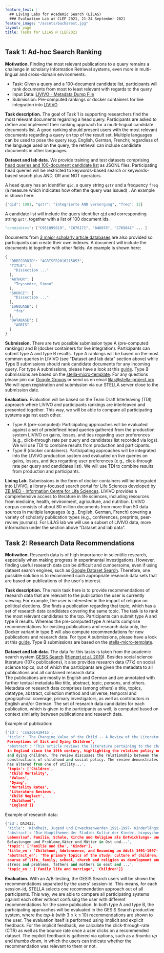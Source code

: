 ```yaml
---
feature_text: |
  ## Living Labs for Academic Search (LiLAS)
  ### Evaluation Lab at CLEF 2021, 21-24 September 2021
feature_image: "/assets/bucharest.jpg"
layout: page
title: Tasks for LiLAS @ CLEF2021
---
```


## Task 1: Ad-hoc Search Ranking

__Motivation.__ Finding the most relevant publications to a query remains a challenge in scholarly Information Retrieval systems, even more in multi-lingual and cross-domain environments.

* Task: Given a query and a 100-document candidate list, participants will rank  documents from most to least relevant with regards to the query
* Input Data: [LIVIVO - Metadata Dump File](https://th-koeln.sciebo.de/s/OBm0NLEwz1RYl9N?path=%2Flivivo)
* Submission: Pre-computed rankings or docker containers for live integration into [LIVIVO](https://livivo.de)

__Task description.__ The goal of Task 1 is supporting researchers find the most relevant documents regarding a head query. Participants are asked to define and implement their ranking approach for a multi-lingual candidate documents list. A good ranking should present users with the most relevant documents regarding a query on top of the result set. Multiple languages can be used to pose the query (e.g. English, German, French); regardless of the language used on the query, the retrieval can include candidate documents in other languages. 

__Dataset and lab data.__ We provide training and test datasets comprising [head queries and 100-document candidate list](https://th-koeln.sciebo.de/s/OBm0NLEwz1RYl9N?path=%2Flivivo%2Fcandidates) as JSONL files. Participating head queries will be restricted to keywords-based search or keywords-based search plus AND, OR and NOT operators. 

A head query has an identifier ```qid```, a query string ```qstr``` and a frequency ```freq``` (a measure which indicates how often the query was issued) . An example is shown here:
```python
{"qid": 1001, "qstr": "integrierte AND versorgung", "freq": 12}
```

A candidate list will include the query identifier ```qid``` and corresponding string ```qstr```, together with a list of 100 document ids.
```python
"candidates": ["C951899619", "C676171", "848078", "C765841" ... ]
```
Documents from [3 major scholarly article databases](https://th-koeln.sciebo.de/s/OBm0NLEwz1RYl9N?path=%2Flivivo%2Fdocuments) are also provided so participants can create their own indexes. A document will include the documents id together with other fields. An example is shown here:
```python
{
  "DBRECORDID": "AGRISFR2016215853",
  "TITLE": [
    "Dissection ..."
  ],
  "AUTHOR": [
    "Teyssèdre, Simon"
  ],
  "SOURCE": [
    "Dissection ..."
  ],
  "LANGUAGE": [
    "fra"
  ],
  "DATABASE": [
    "AGRIS"
  ]
}
``` 
__Submission.__ There are two possible submission type A (pre-computed rankings) and B (docker containers for live integration). Participants can submit type A and type B results. Type A rankings will be based on the most common queries in LIVIVO (see "Dataset and lab data" section above) while Type B submissions should rank candidate documents for any incoming query. 
For type A submissions, please have a look at this [guide](https://github.com/stella-project/stella-micro-template-precom/blob/master/README.md). Type B submissions are based on the [stella-micro-template](https://github.com/stella-project/stella-micro-template). 
For any questions please join our [Google Groups](https://groups.google.com/forum/#!forum/clef-lilas) or send us en email [lilas@stella-project.org](mailto:lilas@stella-project.org)
We will open registration and submission via our STELLA server close to the submission date.

__Evaluation.__ Evaluation will be based on the Team Draft Interleaving (TDI) approach where LIVIVO and participants rankings are interleaved and presented together. This way, we will be able to compare all participating systems against each other.
* Type A (pre-computed): Participating approaches will be evaluated against a set of predefined head queries gathered from the production system LIVIVO on gains, losses, and ties regarding user preferences (e.g., click-through rate per query and candidates list recorded via logs). We will use TDI to combine results from production and participants.
* Type B (docker containers). Participating approaches will be integrated into the LIVIVO production system and evaluated on live queries on gains, losses, and ties regarding user preferences (e.g., click-through rate per query and candidates list). We will use TDI to combine results from production and participants.

__Living Lab.__ Submissions in the form of docker containers will be integrated into [LIVIVO](https://livivo.de), a library-focused search portal for Life Sciences developed by [ZB MED - Information Centre for Life Sciences](https://zbmed.de). LIVIVO provides a comprehensive access to literature in life sciences, including resources from medicine, health, environment, agriculture, and nutrition. LIVIVO corpus consists of about 80 million documents from more than 50 data sources in multiple languages (e.g., English, German, French) covering a variety of  scholarly publication types (e.g., conferences, preprints, peer-review journals). For LiLAS lab we will use a subset of LIVIVO data, more information under the section above "Dataset and lab data".

## Task 2: Research Data Recommendations

__Motivation.__ Research data is of high importance in scientific research, especially when making progress in experimental investigations. 
However, finding useful research data can be difficult and cumbersome, even if using dataset search engines, such as [Google Dataset Search](https://datasetsearch.research.google.com/). Therefore, one possible solution is to recommend such appropriate research data sets that are based on publications of the user's interest.  

__Task description.__ The main task here is to provide recommendations of research data that are relevant to the publication the user is currently viewing. 
For example, the user is interested in the impact of religion on political elections. She finds a publication regarding that topic, which has a set of research data candidates covering the same topic. The task is to rank the most relevant candidates to the top. Participants can submit type A and type B results. 
Whereas the pre-computed type A results comprise recommendations for existing publications and research data only, the Docker variant in type B will also compute recommendations for new publications and research data. For type A submissions, please have a look at this [guide](https://github.com/stella-project/stella-micro-template-precom/blob/master/README.md). Type B submissions are based on the [stella-micro-template](https://github.com/stella-project/stella-micro-template). 

__Dataset and lab data.__ The data for this tasks is taken from the academic search system [GESIS Search](https://search.gesis.org/) ([Hienert et al. 2019](https://ieeexplore.ieee.org/document/8791137)). Besides social science literature (107k publications), it also provides research data (77k) on social science topics, out of which the participants are given the metadata to all publications and all contained research data.  
The publications are mostly in English and German and are annotated with further textual metadata like title, abstract, topic, persons, and others. Metadata on research data comprises (among others) a title, topics, datatype, abstract, collection method and universe, temporal and geographical coverage, primary investigators, as well as contributors in English and/or German. The set of research data candidates for each publication, which is given to the participants as well, is computed based on context similarity between publications and research data. 

Example of publication:

```python
{'id': 'csa201419416',
 'title': 'The Changing Value of the Child -- A Review of the Literature Regarding Social
 Perceptions of Sick and Dying Children',
 'abstract': 'This article reviews the literature pertaining to the changing value of the child 
 in England since the 19th century, highlighting the relative policy neglect of contemporary sick
 and dying children. The review discusses the relationship between the value of the child, social
 constructions of childhood and social policy. The review demonstrates how the value of the child 
 has altered from one of utility...',
 'topic': ['Children',
  'Child Mortality',
  'Values',
  'Dying',
  'Mortality Rates',
  'Literature Reviews',
  'Child Neglect',
  'Childhood',
  'England']}

```

Example of research data:

```python
{'id': DA3433,
 'title': 'Kindheit, Jugend und Erwachsenwerden 1991-1997- Kinderlängsschnitt 1993-1997',
 'abstract': 'Die Hauptthemen der Studie: Kultur der Kinder, biopsychosoziale Entwicklung und 
 Lebenslauf, Familie, Schule, Kirche und Religion als Entwicklungs- und Sozialisationskontexte,
 Belastungen und Probleme,Väter und Mütter in Ost und...',
 'topic': ['Familie und Ehe', 'Kinder'], 
 'title_en': 'Childhood, Adolencence, and Becoming an Adult 1991-1997- Children Longitudinal 1993-1997',
 'abstract_en': 'The primary topics of the study: culture of children, bio-psycho-social development and 
 course of life, family, school, church and religion as development and socialization context, 
 stress and problems, fathers and mothers in east and ...',
 'topic_en': ['Family life and marriage', 'Children']}
```


__Evaluation.__
With an A/B-testing, the GESIS Search users will be shown the recommendations separated by the users' session-id. This means, for each session-id, STELLA selects one recommendation approach out of all participants. This way, we are able to compare all participating systems against each other without confusing the user with different recommendations for the same publication. 
In both type A and type B, the participating approaches will be evaluated in the GESIS Search productive system, where the _top-k_ (with 3 &le; k &le; 10) recommendations are shown to the user. The evaluation itself is performed using implicit and explicit feedback. For the implicit feedback, we calculate the click-through-rate (CTR) as well as the bounce rate once a user clicks on a recommended dataset. The explicit feedback is gathered via options, such as a _thumbs up_ and _thumbs down_, in which the users can indicate whether the recommendation was relevant to them or not. 
